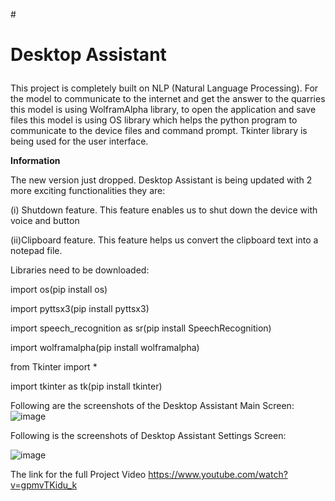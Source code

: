 #<h1>Desktop Assistant
</h1>
This project is completely built on NLP (Natural Language Processing). For the model to communicate to the internet and get the answer to the quarries this model is using WolframAlpha library, to open the application and save files this model is using OS library which helps the python program to communicate to the device files and command prompt. Tkinter library is being used for the user interface.

**Information**

The new version just dropped. Desktop Assistant is being updated with 2 more exciting functionalities they are:

(i) Shutdown feature. This feature enables us to shut down the device with voice and button

(ii)Clipboard feature. This feature helps us convert the clipboard text into a notepad file.

Libraries need to be downloaded:

import os(pip install os)

import pyttsx3(pip install pyttsx3)

import speech_recognition as sr(pip install SpeechRecognition)

import wolframalpha(pip install wolframalpha)

from Tkinter import *

import tkinter as tk(pip install tkinter)

Following are the screenshots of the Desktop Assistant Main Screen:
![image](https://user-images.githubusercontent.com/112538824/189490750-bdb29738-8853-43fa-9ec5-fcce7b196035.png)

Following is the screenshots of Desktop Assistant Settings Screen:

![image](https://user-images.githubusercontent.com/112538824/189490821-5d3cbd23-1cd0-4c87-8a67-d7ddbf1ff82b.png)

The link for the full Project Video https://www.youtube.com/watch?v=gpmvTKidu_k
 
   
